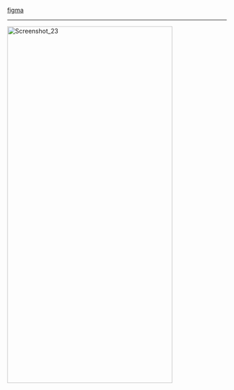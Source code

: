 

[figma](https://www.figma.com/design/yxs2q2PS2WYDnBeO9GrL6k/Untitled?node-id=0-1&node-type=canvas&t=zEwS17AheLbvBZqp-0)

---

<img width="379" height="818" alt="Screenshot_23" src="https://github.com/user-attachments/assets/9bc864af-ef36-45fa-b349-d0c65bce824d" />
